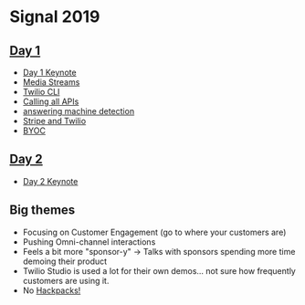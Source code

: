 # Signal 2019


## [Day 1](day1)
* [Day 1 Keynote](day1#day-1-keynote)
* [Media Streams](day1#media-streams)
* [Twilio CLI](day1#twilio-cli)
* [Calling all APIs](day1#calling-all-apis)
* [answering machine detection](day1#answering-machine-detection)
* [Stripe and Twilio](day1#stripe-and-twilio)
* [BYOC](day1#BYOC)

## [Day 2](day2)
* [Day 2 Keynote](day2#day-2-keynote)

## Big themes

* Focusing on Customer Engagement (go to where your customers are)
* Pushing Omni-channel interactions
* Feels a bit more "sponsor-y" → Talks with sponsors spending more time demoing their product
* Twilio Studio is used a lot for their own demos... not sure how frequently customers are using it.
* No [Hackpacks!](https://hackpack.cc)
